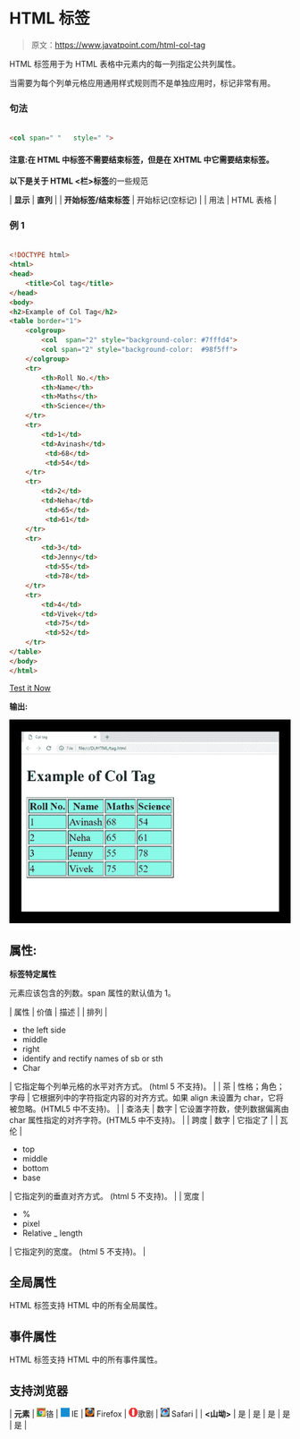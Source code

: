 # HTML 标签

> 原文：<https://www.javatpoint.com/html-col-tag>

HTML 标签用于为 HTML 表格中元素内的每一列指定公共列属性。

当需要为每个列单元格应用通用样式规则而不是单独应用时，标记非常有用。

### 句法

```html

<col span=" "   style=" ">

```

#### 注意:在 HTML 中标签不需要结束标签，但是在 XHTML 中它需要结束标签。

**以下是关于 HTML <栏>标签**的一些规范

| **显示** | **直列** |
| **开始标签/结束标签** | 开始标记(空标记) |
| 用法 | HTML 表格 |

### 例 1

```html

<!DOCTYPE html>
<html>
<head>
	<title>Col tag</title>
</head>
<body>
<h2>Example of Col Tag</h2>
<table border="1">
	<colgroup>
		<col  span="2" style="background-color: #7fffd4">
		<col span="2" style="background-color: 	#98f5ff">
	</colgroup>
	<tr>
		<th>Roll No.</th>
		<th>Name</th>
		<th>Maths</th>
		<th>Science</th>
	</tr>
	<tr>
		<td>1</td>
		<td>Avinash</td>
		 <td>68</td>
		 <td>54</td>
	</tr>
	<tr>
		<td>2</td>
		<td>Neha</td>
		 <td>65</td>
		 <td>61</td>
	</tr>
	<tr>
		<td>3</td>
		<td>Jenny</td>
		 <td>55</td>
		 <td>78</td>
	</tr>
	<tr>
		<td>4</td>
		<td>Vivek</td>
		 <td>75</td>
		 <td>52</td>
	</tr>
</table>
</body>
</html>

```

[Test it Now](https://www.javatpoint.com/oprweb/test.jsp?filename=htmlcoltag)

**输出:**

![HTML col tag](img/2cc2f971507a2a106e3e6887d5adb778.png)

## 属性:

**标签特定属性**

元素应该包含的列数。span 属性的默认值为 1。

| 属性 | 价值 | 描述 |
| 排列 | 

*   the left side
*   middle
*   right
*   identify and rectify names of sb or sth
*   Char

 | 它指定每个列单元格的水平对齐方式。
(html 5 不支持)。 |
| 茶 | 性格；角色；字母 | 它根据列中的字符指定内容的对齐方式。如果 align 未设置为 char，它将被忽略。(HTML5 中不支持)。 |
| 查洛夫 | 数字 | 它设置字符数，使列数据偏离由 char 属性指定的对齐字符。(HTML5 中不支持)。 |
| 跨度 | 数字 | 它指定了 |<colgroup><col></colgroup>
| 瓦伦 | 

*   top
*   middle
*   bottom
*   base

 | 它指定列的垂直对齐方式。
(html 5 不支持)。 |
| 宽度 | 

*   %
*   pixel
*   Relative _ length

 | 它指定列的宽度。
(html 5 不支持)。 |

## 全局属性

HTML 标签支持 HTML 中的所有全局属性。

## 事件属性

HTML 标签支持 HTML 中的所有事件属性。

## 支持浏览器

| **元素** | ![chrome browser](img/4fbdc93dc2016c5049ed108e7318df19.png)铬 | ![ie browser](img/83dd23df1fe8373fd5bf054b2c1dd88b.png) IE | ![firefox browser](img/4f001fff393888a8a807ed29b28145d1.png) Firefox | ![opera browser](img/6cad4a592cc69a052056a0577b4aac65.png)歌剧 | ![safari browser](img/a0f6a9711a92203c5dc5c127fe9c9fca.png) Safari |
| **<山坳>** | 是 | 是 | 是 | 是 | 是 |